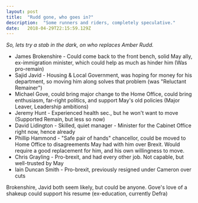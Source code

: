 ```yaml
---
layout: post 
title:  "Rudd gone, who goes in?" 
description:  "Some runners and riders, completely speculative." 
date:   2018-04-29T22:15:59.129Z 
---
```


*So, lets try a stab in the dark, on who replaces Amber Rudd.*

* James Brokenshire - Could come back to the front bench, solid May ally, ex-immigration minister, which could help as much as hinder him (Was pro-remain)
* Sajid Javid - Housing & Local Government, was hoping for money for his department, so moving him along solves that problem (was "Reluctant Remainer")
* Michael Gove, could bring major change to the Home Office, could bring enthusiasm, far-right politics, and support May's old policies (Major Leaver, Leadership ambitions)
* Jeremy Hunt - Experienced health sec., but he won't want to move (Supported Remain, but less so now)
* David Lidington - Skilled, quiet manager - Minister for the Cabinet Office right now, hence already 
* Phillip Hammond - "Safe pair of hands" chancellor, could be moved to Home Office to disagreements May had with him over Brexit. Would require a good replacement for him, and his own willingness to move.
* Chris Grayling - Pro-brexit, and had every other job. Not capable, but well-trusted by May
* Iain Duncan Smith - Pro-brexit, previously resigned under Cameron over cuts

Brokenshire, Javid both seem likely, but could be anyone. Gove's love of a shakeup could support his resume (ex-education, currently Defra)
